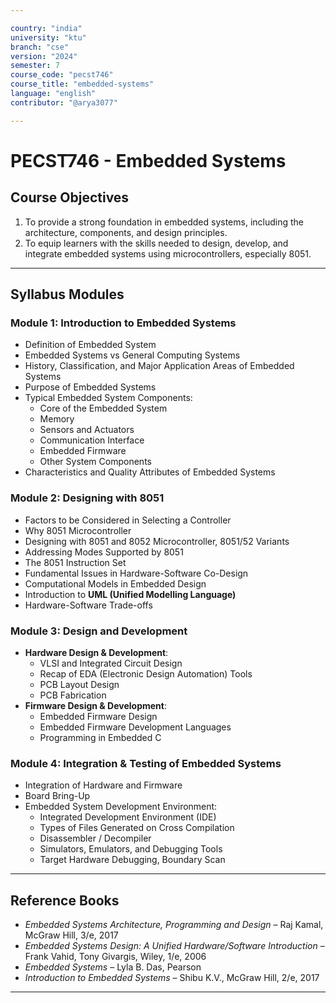 ```yaml
---

country: "india"
university: "ktu"
branch: "cse"
version: "2024"
semester: 7
course_code: "pecst746"
course_title: "embedded-systems"
language: "english"
contributor: "@arya3077"

---
```


# PECST746 - Embedded Systems

## Course Objectives

1. To provide a strong foundation in embedded systems, including the architecture, components, and design principles.  
2. To equip learners with the skills needed to design, develop, and integrate embedded systems using microcontrollers, especially 8051.  

---

## Syllabus Modules

### Module 1: Introduction to Embedded Systems

- Definition of Embedded System  
- Embedded Systems vs General Computing Systems  
- History, Classification, and Major Application Areas of Embedded Systems  
- Purpose of Embedded Systems  
- Typical Embedded System Components:  
  - Core of the Embedded System  
  - Memory  
  - Sensors and Actuators  
  - Communication Interface  
  - Embedded Firmware  
  - Other System Components  
- Characteristics and Quality Attributes of Embedded Systems  

### Module 2: Designing with 8051

- Factors to be Considered in Selecting a Controller  
- Why 8051 Microcontroller  
- Designing with 8051 and 8052 Microcontroller, 8051/52 Variants  
- Addressing Modes Supported by 8051  
- The 8051 Instruction Set  
- Fundamental Issues in Hardware-Software Co-Design  
- Computational Models in Embedded Design  
- Introduction to **UML (Unified Modelling Language)**  
- Hardware-Software Trade-offs  

### Module 3: Design and Development 

- **Hardware Design & Development**:  
  - VLSI and Integrated Circuit Design  
  - Recap of EDA (Electronic Design Automation) Tools  
  - PCB Layout Design  
  - PCB Fabrication  
- **Firmware Design & Development**:  
  - Embedded Firmware Design  
  - Embedded Firmware Development Languages  
  - Programming in Embedded C  

### Module 4: Integration & Testing of Embedded Systems

- Integration of Hardware and Firmware  
- Board Bring-Up  
- Embedded System Development Environment:  
  - Integrated Development Environment (IDE)  
  - Types of Files Generated on Cross Compilation  
  - Disassembler / Decompiler  
  - Simulators, Emulators, and Debugging Tools  
  - Target Hardware Debugging, Boundary Scan  

---

## Reference Books

- *Embedded Systems Architecture, Programming and Design* – Raj Kamal, McGraw Hill, 3/e, 2017  
- *Embedded Systems Design: A Unified Hardware/Software Introduction* – Frank Vahid, Tony Givargis, Wiley, 1/e, 2006  
- *Embedded Systems* – Lyla B. Das, Pearson  
- *Introduction to Embedded Systems* – Shibu K.V., McGraw Hill, 2/e, 2017  

---
